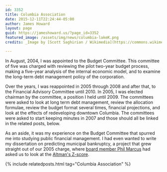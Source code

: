 ```yaml
---
id: 3352
title: Columbia Association
date: 2015-12-11T22:24:44-05:00
author: James Howard
layout: page
guid: https://jameshoward.us/?page_id=3352
featured_image: /assets/img/news/columbia-lakeK.png
credits: _Image by [Scott Saghirian / Wikimedia](https://commons.wikimedia.org/wiki/File:Columbia_Lake_Front.jpg)._

---
```

In August, 2004, I was appointed to the Budget Committee. This committee of five was charged with reviewing the pilot two-year budget process, making a five-year analysis of the internal economic model, and to examine the long-term debt management policy of the corporation.

Over the years, I was reappointed in 2005 through 2008 and after that, to the Financial Advisory Committee until 2010.  In 2005, I was elected chairman by the committee, a position I held until 2009.  The committees were asked to look at long term debt management, review the allocation formulae, review the budget format several times, financial projections, and look at the effects of redeveloping downtown Columbia.  The committees were asked to start keeping minutes in 2007 and those should all be linked in the related posts, below.  

As an aside, it was my experience on the Budget Committee that spurred me into studying public financial management.  I had even wanted to write my dissertation on predicting municipal bankruptcy, a project that grew straight out of our 2005 charge, where [board member Phil Marcus](https://www.linkedin.com/in/phil-marcus-1942-2013-a7a2951) had asked us to look at the [Altman's Z-score](https://en.wikipedia.org/wiki/Altman_Z-score).  

{% include relatedposts.html tag="Columbia Association" %}
